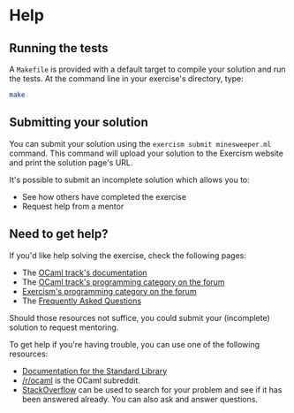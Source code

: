 # Help

## Running the tests

A `Makefile` is provided with a default target to compile your solution and run the tests. At the command line in your exercise's directory, type:

```bash
make
```

## Submitting your solution

You can submit your solution using the `exercism submit minesweeper.ml` command.
This command will upload your solution to the Exercism website and print the solution page's URL.

It's possible to submit an incomplete solution which allows you to:

- See how others have completed the exercise
- Request help from a mentor

## Need to get help?

If you'd like help solving the exercise, check the following pages:

- The [OCaml track's documentation](https://exercism.org/docs/tracks/ocaml)
- The [OCaml track's programming category on the forum](https://forum.exercism.org/c/programming/ocaml)
- [Exercism's programming category on the forum](https://forum.exercism.org/c/programming/5)
- The [Frequently Asked Questions](https://exercism.org/docs/using/faqs)

Should those resources not suffice, you could submit your (incomplete) solution to request mentoring.

To get help if you're having trouble, you can use one of the following resources:

- [Documentation for the Standard Library](http://caml.inria.fr/pub/docs/manual-ocaml/libref/index.html)
- [/r/ocaml](https://www.reddit.com/r/ocaml) is the OCaml subreddit.
- [StackOverflow](http://stackoverflow.com/questions/tagged/ocaml) can be used to search for your problem and see if it has been answered already. You can also ask and answer questions.
